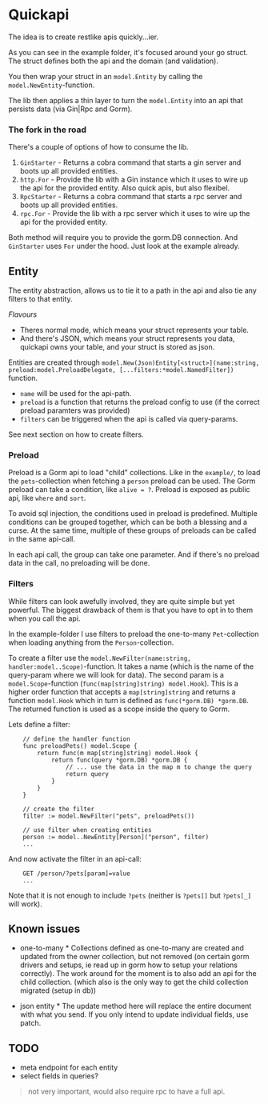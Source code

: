# Quickapi

The idea is to create restlike apis quickly...ier.

As you can see in the example folder, it's focused around your go struct. The struct defines both the api and the domain (and validation). 

You then wrap your struct in an `model.Entity` by calling the `model.NewEntity`-function.

The lib then applies a thin layer to turn the `model.Entity` into an api that persists data (via Gin|Rpc and Gorm).

### The fork in the road

There's a couple of options of how to consume the lib.

1. `GinStarter` - Returns a cobra command that starts a gin server and boots up all provided entities.
2. `http.For` - Provide the lib with a Gin instance which it uses to wire up the api for the provided entity. Also quick apis, but also flexibel.
3. `RpcStarter` -  Returns a cobra command that starts a rpc server and boots up all provided entities.
4. `rpc.For` - Provide the lib with a rpc server which it uses to wire up the api for the provided entity.

Both method will require you to provide the gorm.DB connection. And `GinStarter` uses `For` under the hood. Just look at the example already.

## Entity

The entity abstraction, allows us to tie it to a path in the api and also tie any filters to that entity.

*Flavours*

* Theres normal mode, which means your struct represents your table.
* And there's JSON, which means your struct represents you data, quickapi owns your table, and your struct is stored as json.

Entities are created through `model.New(Json)Entity[<struct>](name:string, preload:model.PreloadDelegate, [...filters:*model.NamedFilter])` function.

- `name` will be used for the api-path.
- `preload` is a function that returns the preload config to use (if the correct preload paramters was provided)
- `filters` can be triggered when the api is called via query-params.

See next section on how to create filters.

### Preload

Preload is a Gorm api to load "child" collections. Like in the `example/`, to load the `pets`-collection when fetching a `person` preload can be used. The Gorm preload can take a condition, like `alive = ?`. Preload is exposed as public api, like `where` and `sort`.

To avoid sql injection, the conditions used in preload is predefined. Multiple conditions can be grouped together, which can be both a blessing and a curse. At the same time, multiple of these groups of preloads can be called in the same api-call.

In each api call, the group can take one parameter. And if there's no preload data in the call, no preloading will be done.

### Filters

While filters can look awefully involved, they are quite simple but yet powerful. The biggest drawback of them is that you have to opt in to them when you call the api.

In the example-folder I use filters to preload the one-to-many `Pet`-collection when loading anything from the `Person`-collection.

To create a filter use the `model.NewFilter(name:string, handler:model..Scope)`-function. It takes a name (which is the  name of the query-param where we will look for data). The second param is a `model.Scope`-function (`func(map[string]string) model.Hook`). This is a higher order function that accepts a `map[string]string` and returns a function `model.Hook` which in turn is defined as `func(*gorm.DB) *gorm.DB`. The returned function is used as a scope inside the query to Gorm.

Lets define a filter:
```
    // define the handler function
    func preloadPets() model.Scope {
        return func(m map[string]string) model.Hook {
            return func(query *gorm.DB) *gorm.DB {
                // ... use the data in the map m to change the query
                return query
            }
        }
    }

    // create the filter
    filter := model.NewFilter("pets", preloadPets())

    // use filter when creating entities
    person := model..NewEntity[Person]("person", filter)
    ...
```

And now activate the filter in an api-call:
```
    GET /person/?pets[param]=value
    ...
```

Note that it is not enough to include `?pets` (neither is `?pets[]` but `?pets[_]` will work).

## Known issues

 * one-to-many *
 Collections defined as one-to-many are created and updated from the owner collection, but not removed (on certain gorm drivers and setups, ie read up in gorm how to setup your relations correctly). The work around for the moment is to also add an api for the child collection. (which also is the only way to get the child collection migrated (setup in db))

 * json entity *
 The update method here will replace the entire document with what you send. If you only intend to update individual fields, use patch.

 ## TODO
 
* meta endpoint for each entity
* select fields in queries?
> not very important, would also require rpc to have a full api.
